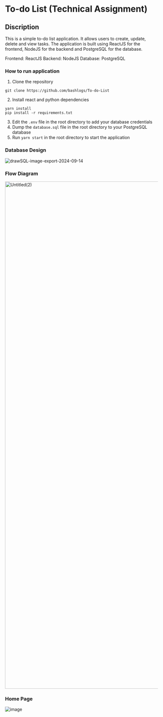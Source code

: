 # To-do List (Technical Assignment)

## Discription
This is a simple to-do list application. It allows users to create, update, delete and view tasks. The application is built using ReactJS for the frontend, NodeJS for the backend and PostgreSQL for the database.

Frontend: ReactJS
Backend: NodeJS
Database: PostgreSQL

### How to run application

1. Clone the repository

``` git clone https://github.com/bashlogs/To-do-List ```

2. Install react and python dependencies

``` 
yarn install 
pip install -r requirements.txt 
```
   
3. Edit the `.env` file in the root directory to add your database credentials
4. Dump the `database.sql` file in the root directory to your PostgreSQL database
5. Run `yarn start` in the root directory to start the application

### Database Design
![drawSQL-image-export-2024-09-14](https://github.com/user-attachments/assets/6f2070b8-ea0b-4703-a8eb-a190551833be)

### Flow Diagram
<img width="1664" alt="Untitled(2)" src="https://github.com/user-attachments/assets/a73796d2-3a4c-4632-92b5-8bb7c59de303">

### Home Page
![image](https://github.com/user-attachments/assets/847680b3-dce8-4935-bda7-b3d0cab89bb8)


